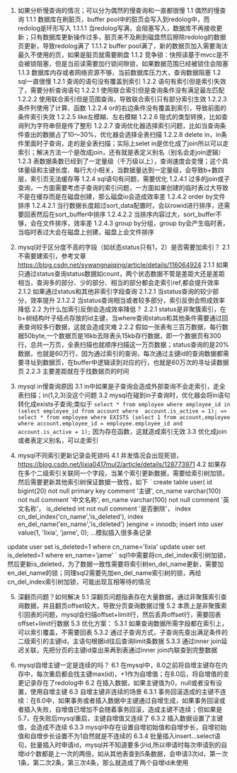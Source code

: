 1. 如果分析慢查询的情况；可以分为偶然的慢查询和一直都很慢
1.1 偶然的慢查询
1.1.1 数据库在刷脏页，buffer pool中的脏页会写入到redolog中，而redolog是环形写入
1.1.1.1 当redolog写满，会阻塞写入，数据库不再接收更新；只有数据库更新操作过多，脏页来不及刷到磁盘然后擦除redolog的数据页更新，导致redolog满了
1.1.1.2 buffer pool满了，新的数据页加入需要淘汰最久不使用的页，如果是脏页就需要刷盘
1.1.2 竞争锁：快照读基于mvcc是不会被锁阻塞，但是当前读需要加行锁间隙锁，如果数据范围已经被锁住会阻塞
1.1.3 数据库内存或者网络资源不够，当前数据库压力大，查询数据阻塞
1.2 sql一直很慢
1.2.1 查询的语句没有覆盖到索引
1.2.2 语句有索引但是索引失效了，需要分析查询语句
1.2.2.1 使用联合索引但是查询条件没有满足最左匹配
1.2.2.2 使用联合索引但是范围查询，导致联合索引只有部分索引生效
1.2.2.3 条件列使用了计算、函数
1.2.2.4 or的右边条件没有覆盖到索引，导致前面的条件索引失效
1.2.2.5 like左模糊、左右模糊
1.2.2.6 隐式的类型转换，比如查询列为字符串但是传了整形
1.2.2.7 查询优化器选择索引问题，比如当查询条件查出的数据占了10～30%，优化器会选择全表扫描
1.2.2.8 delete in，in条件里面时子查询，走的是全表扫描；实际上selet in是优化成了join所以可以走索引；解决方法一个是改成join，还有就是表定义别名（别名会走join逻辑）
1.2.3 表数据条数已经到了一定量级（千万级以上），查询速度会变慢；这个具体量级和主键长度、每行大小相关，当数据量达到一定量级，会导致b+数四层，索引页无法缓存等
1.2.4 sql语句有问题，需要优化
1.2.4.1 过多的join或子查询，一方面需要考虑子查询的索引问题，一方面如果创建的临时表过大导致不是在缓存而是在磁盘创建，那么磁盘io会造成效率差
1.2.4.2 order by文件排序
1.2.4.2.1 当行数据长度超过sort_data配置时，会以rowid进行排序，还需要回表然后在sort_buffer中排序
1.2.4.2.2 当排序内容过大，sort_buffer不够，会在文件排序，效率差
1.2.4.3 group by分组，group by会产生临时表，当临时表过大会在磁盘上创建，磁盘上会文件排序


2. mysql对于区分度不高的字段（如状态status只有1，2）是否需要加索引？
2.1 不需要建索引，参考文章 https://blog.csdn.net/sywangnaiqing/article/details/116064924
2.1.1 如果只通过status查询status数据如count，两个状态数据不管是差距大还是差距相当，查询多的部分、少的部分、相当的部分都会走索引ref,都会提升效率
2.1.2 如果通过status和其他非索引字段查询
2.1.2.1 当status查询的较少部分，效率提升
2.1.2.2 当status查询相当或者较多部分，索引反倒会照成效率降低
2.2 为什么加索引反倒会造成效率降低？
2.2.1 status是非聚簇索引，在b+树结构叶子结点存放的id主键，当where查询status和其他条件需要通过回表查询较多行数据，这就会造成灾难
2.2.2 假如一张表有三百万数据，每行数据50byte,一个数据页是16kb去除表头15kb存行数据，即一个数据页有300行，总共一万页，全表扫描也就顺序扫描这一万页数据；status查询的是20%数据，也就是60万行，因为通过索引的查询，每次通过主键id的查询数据都需要寻址到数据页，在buffer中逻辑读到对应的行，也就是60万次的寻址读数据页
2.2.3 主要差距就在于找数据页的时间

3. mysql in慢查询原因
3.1 in中如果是子查询会造成外部查询不会走索引，走全表扫描；in(1,2,3)没这个问题
3.2 mysql在碰到in子查询时，优化器会将in语句转化成exists子查询;类似于
`
select * from employee where employee_id in (select employee_id from account where  account.is_active = 1);
=>
select * from employee where EXISTS (select 1 from account,employee where account.employee_id = employee.employee_id and account.is_active = 1);
`
因为存在函数，这就造成索引无效
3.3 优化成join或者表定义别名，可以走索引

4. mysql不同索引更新记录会死锁吗
4.1 并发情况会出现死锁，https://blog.csdn.net/lixia0417mul2/article/details/128773971
4.2 如果存在多个二级索引关联同一个字段，当某个索引更新数据，需要给索引树加锁，然后需要更新其他索引树保证数据一致性，如下
`
create table user(
id bigint(20) not null primary key comment '主键',
cn_name varchar(100) not null comment '中文名称',
en_name varchar(100) not null comment '英文名称'，
is_deleted int not null comment '是否删除'，
index cn_del_index('cn_name','is_deleted'),
index en_del_name('en_name','is_deleted')
)engine = innodb;
insert into user value(1, 'lixia', 'jame', 0); 
...模拟插入很多条记录

update user set is_deleted=1 where cn_name='lixia'
update user set is_deleted=1 where en_name='jame'
`
sql1中需要将cn_del_index索引树加锁，然后更新is_deleted，为了数据一致性需要将索引树en_del_name更新，需要加en_del_name的锁；同理sql2需要先加en_del_name索引树的锁，再给cn_del_index索引树加锁，可能出现互相等待的情况

5. 深翻页问题？如何解决
5.1 深翻页问题指表存在大量数据，通过非聚簇索引查询数据，并且翻页offset较大，导致分页查询数据过慢
5.2 本质上是非聚簇索引回表的问题，mysql会扫描offset+limit行，然后丢弃offset行，需要回表offset+limit行数据
5.3 优化方案：
5.3.1 如果查询数据所需字段都在索引上，可以索引覆盖，不需要回表
5.3.2 通过子查询方式，子查询先查出满足条件的二级索引的主键id，主语句根据id往后查询limit条数据
5.3.3 通过inner join延迟关联，先把分页的主键id查出来再到表通过inner join内联查到完整数据

6. mysql自增主键一定是连续的吗？
6.1 在mysql中，8.0之前将自增主键存在内存中，每次重启都会找主键max(id)，+1作为自增值；在8.0后，将自增值的变更记录存在了redolog中
6.2 在插入数据，如果主键值为0，null或者没有设置，使用自增主键
6.3 自增主键非连续的场景
6.3.1 事务回滚造成的主键不连续：在8.0中，如果事务或者插入数据中主键通过自增生成，如果事务回滚或者插入失败，自增值已增加不会随着事务回滚，造成主键不连续；但如果是5.7，在失败后mysql重启，主键自增值又连续了
6.3.2 插入数据设置了主键值，会造成不连续
6.3.3 mysql中存在设置自增初始值和自增步长，自增初始值和自增步长设置不为1自然就是不连续的
6.3.4 批量插入insert...select语句，批量插入时申请id，mysql并不知道要多少id,所以申请时每次申请到的自增id个数都是上一次的两倍，如从其他表查到5条数据，会申请3次id，第一次1条，第二次2条，第三次4条，那么就造成了两个自增id未使用